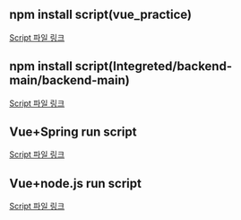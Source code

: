 ## npm install script(vue_practice)
[Script 파일 링크](vue_practice/npm_install_Script.bat)
## npm install script(Integreted/backend-main/backend-main)
[Script 파일 링크](Integreted/backend-main/backend-main/npm_install_node.bat)
## Vue+Spring run script
[Script 파일 링크](vue_practice/init_serve_Script.bat)
## Vue+node.js run script
[Script 파일 링크](Integreted/vue_test/Init_serve_Script.bat)